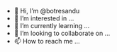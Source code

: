 - 👋 Hi, I’m @botresandu
- 👀 I’m interested in ...
- 🌱 I’m currently learning ...
- 💞️ I’m looking to collaborate on ...
- 📫 How to reach me ...

<!---
botresandu/botresandu is a ✨ special ✨ repository because its `README.md` (this file) appears on your GitHub profile.
You can click the Preview link to take a look at your changes.
--->
